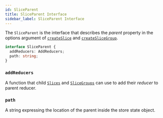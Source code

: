 ```yaml
---
id: SliceParent
title: SliceParent Interface
sidebar_label: SliceParent Interface
---
```


The `SliceParent` is the interface that describes the _parent_ property in the options argument of [`createSlice`](/slices-for-redux/docs/api/createSlice) and [`createSliceGroup`](/slices-for-redux/docs/api/createSliceGroup).

```ts
interface SliceParent {
  addReducers: AddReducers;
  path: string;
}
```

### `addReducers`

A function that child [`Slices`](/slices-for-redux/docs/api/Slice) and [`SliceGroups`](/slices-for-redux/docs/api/SliceGroup) can use to add their _reducer_ to parent reducer.

### `path`

A string expressing the location of the parent inside the store state object.
